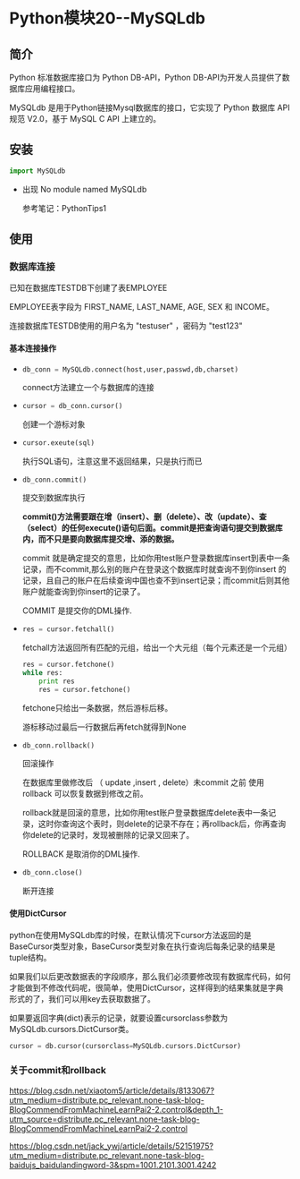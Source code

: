 # Python模块20--MySQLdb

## 简介

Python 标准数据库接口为 Python DB-API，Python DB-API为开发人员提供了数据库应用编程接口。

MySQLdb 是用于Python链接Mysql数据库的接口，它实现了 Python 数据库 API 规范 V2.0，基于 MySQL C API 上建立的。

## 安装

```python
import MySQLdb
```

+ 出现 No module named MySQLdb

  参考笔记：PythonTips1

## 使用

### 数据库连接

已知在数据库TESTDB下创建了表EMPLOYEE

EMPLOYEE表字段为 FIRST_NAME, LAST_NAME, AGE, SEX 和 INCOME。

连接数据库TESTDB使用的用户名为 "testuser" ，密码为 "test123"

#### 基本连接操作

+ ```python
  db_conn = MySQLdb.connect(host,user,passwd,db,charset)
  ```

  connect方法建立一个与数据库的连接

+ ```python
  cursor = db_conn.cursor()
  ```

  创建一个游标对象

+ ```python
  cursor.exeute(sql)
  ```

  执行SQL语句，注意这里不返回结果，只是执行而已

+ ```
  db_conn.commit()
  ```

  提交到数据库执行

  **commit()方法需要跟在增（insert）、删（delete）、改（update）、查（select）的任何execute()语句后面。commit是把查询语句提交到数据库内，而不只是要向数据库提交增、添的数据。**

  commit 就是确定提交的意思，比如你用test账户登录数据库insert到表中一条记录，而不commit,那么别的账户在登录这个数据库时就查询不到你insert 的记录，且自己的账户在后续查询中国也查不到insert记录；而commit后则其他账户就能查询到你insert的记录了。

  COMMIT 是提交你的DML操作.

+ ```python
  res = cursor.fetchall()
  ```

  fetchall方法返回所有匹配的元组，给出一个大元组（每个元素还是一个元组）

  ```python
  res = cursor.fetchone()
  while res:
      print res
      res = cursor.fetchone() 
  ```

  fetchone只给出一条数据，然后游标后移。

  游标移动过最后一行数据后再fetch就得到None

+ ```python
  db_conn.rollback()
  ```

  回滚操作

  在数据库里做修改后 （ update ,insert , delete）未commit 之前  使用rollback  可以恢复数据到修改之前。

  rollback就是回滚的意思，比如你用test账户登录数据库delete表中一条记录，这时你查询这个表时，则delete的记录不存在；再rollback后，你再查询你delete的记录时，发现被删除的记录又回来了。

  ROLLBACK 是取消你的DML操作.

+ ```python
  db_conn.close()
  ```

  断开连接

#### 使用DictCursor

python在使用MySQLdb库的时候，在默认情况下cursor方法返回的是BaseCursor类型对象，BaseCursor类型对象在执行查询后每条记录的结果是tuple结构。

如果我们以后更改数据表的字段顺序，那么我们必须要修改现有数据库代码，如何才能做到不修改代码呢，很简单，使用DictCursor，这样得到的结果集就是字典形式的了，我们可以用key去获取数据了。

如果要返回字典(dict)表示的记录，就要设置cursorclass参数为MySQLdb.cursors.DictCursor类。

```python
cursor = db.cursor(cursorclass=MySQLdb.cursors.DictCursor)
```

### 关于commit和rollback

https://blog.csdn.net/xiaotom5/article/details/8133067?utm_medium=distribute.pc_relevant.none-task-blog-BlogCommendFromMachineLearnPai2-2.control&depth_1-utm_source=distribute.pc_relevant.none-task-blog-BlogCommendFromMachineLearnPai2-2.control

https://blog.csdn.net/jack_ywj/article/details/52151975?utm_medium=distribute.pc_relevant.none-task-blog-baidujs_baidulandingword-3&spm=1001.2101.3001.4242






